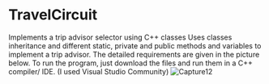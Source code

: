 # TravelCircuit
Implements a trip advisor selector using C++ classes
 Uses classes inheritance and different static, private and public methods and variables to implement a trip advisor. The detailed requirements are given in the picture below. To run the program, just download the files and run them in a C++ compiler/ IDE. (I used Visual Studio Community)
 ![Capture12](https://github.com/DragosTrandafir/TravelCircuit/assets/62999548/80614547-dcb4-4806-9e43-9280436cb32b)
